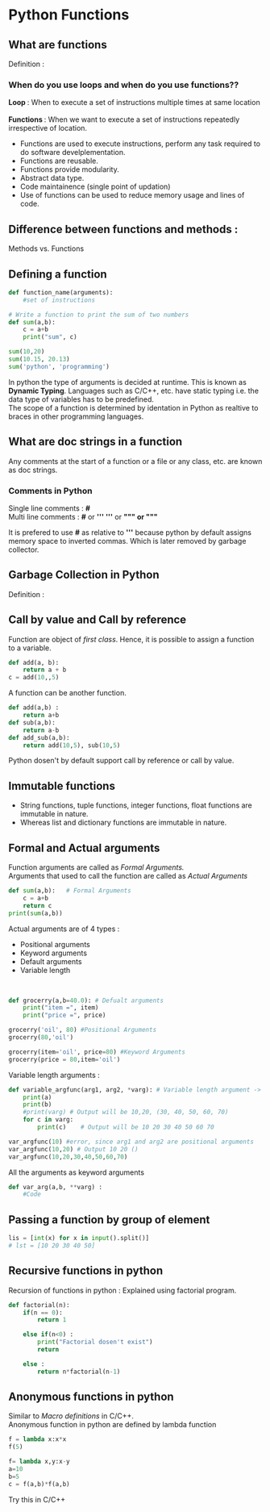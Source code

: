 # Python Functions

## What are functions 
Definition : 

### When do you use loops and when do you use functions??

<b>Loop </b>: When to execute a set of instructions multiple times at same location<br><br>
<b>Functions </b>: When we want to execute a set of instructions repeatedly irrespective of location.<br>
<ul>
    <li>Functions are used to execute instructions, perform any task required to do software develplementation.<br>
    <li>Functions are reusable.<br>
    <li>Functions provide modularity.<br>
    <li>Abstract data type.<br>
    <li>Code maintainence (single point of updation)<br>
    <li>Use of functions can be used to reduce memory usage and lines of code.<br>
</ul>

## Difference between functions and methods :
Methods vs. Functions

## Defining a function

```python
def function_name(arguments):
    #set of instructions 

# Write a function to print the sum of two numbers
def sum(a,b):
    c = a+b
    print("sum", c)

sum(10,20)
sum(10.15, 20.13)
sum('python', 'programming')
```
In python the type of arguments is decided at runtime. This is known as <b>Dynamic Typing</b>.
Languages such as C/C++, etc. have static typing i.e. the data type of variables has to be predefined.<br>
The scope of a function is determined by identation in Python as realtive to braces in other programming languages.

## What are doc strings in a function
Any comments at the start of a function or a file or any class, etc. are known as doc strings.

### Comments in Python 

Single line comments : <b>#</b><br>
Multi line comments : <b>#</b> or <b>''' '''</b> or <b>""" or """</b>

It is prefered to use <b>#</b> as relative to <b>'''</b> because python by default assigns memory space to inverted commas. Which is later removed by garbage collector.

## Garbage Collection in Python 

Definition :

## Call by value and Call by reference

Function are object of <i>first class</i>. Hence, it is possible to assign a function to a variable.
```python
def add(a, b):
    return a + b
c = add(10,,5)
```
A function can be  another function.
```python
def add(a,b) :
    return a+b
def sub(a,b):
    return a-b
def add_sub(a,b):
    return add(10,5), sub(10,5)
```
Python dosen't by default support call by reference or call by value.

## Immutable functions
<ul>
    <li>String functions, tuple functions, integer functions, float functions are immutable in nature.<br>
    <li>Whereas list and dictionary functions are immutable in nature.
</ul>

## Formal and Actual arguments 

Function arguments are called as <i>Formal Arguments.</i><br>
Arguments that used to call the function are called as <i>Actual Arguments</i>

```python
def sum(a,b):   # Formal Arguments
    c = a+b
    return c
print(sum(a,b)) 
```
Actual arguments are of 4 types :
<ul>
    <li>Positional arguments</li>
    <li>Keyword arguments </li>
    <li>Default arguments</li>
    <li>Variable length</li>
</ul>
<br>

```python
def grocerry(a,b=40.0): # Defualt arguments
    print("item =", item)
    print("price =", price)

grocerry('oil', 80) #Positional Arguments
grocerry(80,'oil')

grocerry(item='oil', price=80) #Keyword Arguments
grocerry(price = 80,item='oil')

```
Variable length arguments :
```python
def variable_argfunc(arg1, arg2, *varg): # Variable length argument -> No. of arguments are not defined.
    print(a)
    print(b)
    #print(varg) # Output will be 10,20, (30, 40, 50, 60, 70)
    for c in varg:
        print(c)    # Output will be 10 20 30 40 50 60 70

var_argfunc(10) #error, since arg1 and arg2 are positional arguments
var_argfunc(10,20) # Output 10 20 ()
var_argfunc(10,20,30,40,50,60,70)
```

All the arguments as keyword arguments 
```python
def var_arg(a,b, **varg) :
    #Code
```

## Passing a function by group of element 
```python
lis = [int(x) for x in input().split()]
# lst = [10 20 30 40 50]
```

## Recursive functions in python

Recursion of functions in python : Explained using factorial program.

```python
def factorial(n):
    if(n == 0):
        return 1

    else if(n<0) :
        print("Factorial dosen't exist")
        return 

    else : 
        return n*factorial(n-1)
```

## Anonymous functions in python

Similar to <i>Macro definitions</i> in C/C++.<br>
Anonymous function in python are defined by lambda function

```python 
f = lambda x:x*x
f(5)

f= lambda x,y:x-y
a=10
b=5
c = f(a,b)*f(a,b)
```

Try this in C/C++
